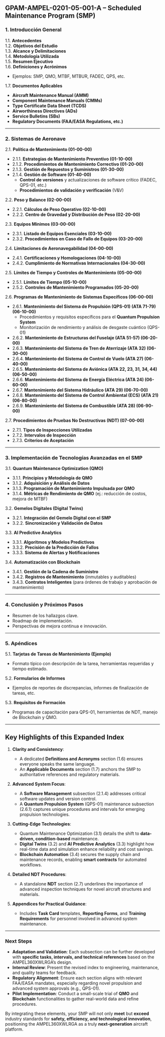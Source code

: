 

## **GPAM-AMPEL-0201-05-001-A – Scheduled Maintenance Program (SMP)**

### 1. **Introducción General**
1.1. **Antecedentes**  
1.2. **Objetivos del Estudio**  
1.3. **Alcance y Delimitaciones**  
1.4. **Metodología Utilizada**  
1.5. **Resumen Ejecutivo**  
1.6. **Definiciones y Acrónimos**  
- Ejemplos: SMP, QMO, MTBF, MTBUR, FADEC, QPS, etc.  

1.7. **Documentos Aplicables**  
- **Aircraft Maintenance Manual (AMM)**  
- **Component Maintenance Manuals (CMMs)**  
- **Type Certificate Data Sheet (TCDS)**  
- **Airworthiness Directives (ADs)**  
- **Service Bulletins (SBs)**  
- **Regulatory Documents (FAA/EASA Regulations, etc.)**

---

### 2. **Sistemas de Aeronave**
2.1. **Política de Mantenimiento (01-00-00)**
- 2.1.1. **Estrategias de Mantenimiento Preventivo (01-10-00)**  
- 2.1.2. **Procedimientos de Mantenimiento Correctivo (01-20-00)**  
- 2.1.3. **Gestión de Repuestos y Suministros (01-30-00)**  
- 2.1.4. **Gestión de Software (01-40-00)**  
  - **Control de versiones** y actualizaciones de software crítico (FADEC, QPS-01, etc.)  
  - **Procedimientos de validación y verificación** (V&V)  

2.2. **Peso y Balance (02-00-00)**
- 2.2.1. **Cálculos de Peso Operativo (02-10-00)**  
- 2.2.2. **Centro de Gravedad y Distribución de Peso (02-20-00)**  

2.3. **Equipos Mínimos (03-00-00)**
- 2.3.1. **Listado de Equipos Esenciales (03-10-00)**  
- 2.3.2. **Procedimientos en Caso de Fallo de Equipos (03-20-00)**  

2.4. **Limitaciones de Aeronavegabilidad (04-00-00)**
- 2.4.1. **Certificaciones y Homologaciones (04-10-00)**  
- 2.4.2. **Cumplimiento de Normativas Internacionales (04-30-00)**  

2.5. **Límites de Tiempo y Controles de Mantenimiento (05-00-00)**
- 2.5.1. **Límites de Tiempo (05-10-00)**  
- 2.5.2. **Controles de Mantenimiento Programados (05-20-00)**  

2.6. **Programas de Mantenimiento de Sistemas Específicos (06-00-00)**
- 2.6.1. **Mantenimiento del Sistema de Propulsión (QPS-01) (ATA 71-79) (06-10-00)**  
  - Procedimientos y requisitos específicos para el **Quantum Propulsion System**  
  - Monitorización de rendimiento y análisis de desgaste cuántico (QPS-01)  
- 2.6.2. **Mantenimiento de Estructuras del Fuselaje (ATA 51-57) (06-20-00)**  
- 2.6.3. **Mantenimiento del Sistema de Tren de Aterrizaje (ATA 32) (06-30-00)**  
- 2.6.4. **Mantenimiento del Sistema de Control de Vuelo (ATA 27) (06-40-00)**  
- 2.6.5. **Mantenimiento del Sistema de Aviónica (ATA 22, 23, 31, 34, 44) (06-50-00)**  
- 2.6.6. **Mantenimiento del Sistema de Energía Eléctrica (ATA 24) (06-60-00)**  
- 2.6.7. **Mantenimiento del Sistema Hidráulico (ATA 29) (06-70-00)**  
- 2.6.8. **Mantenimiento del Sistema de Control Ambiental (ECS) (ATA 21) (06-80-00)**  
- 2.6.9. **Mantenimiento del Sistema de Combustible (ATA 28) (06-90-00)**  

2.7. **Procedimientos de Pruebas No Destructivas (NDT) (07-00-00)**
- 2.7.1. **Tipos de Inspecciones Utilizadas**  
- 2.7.2. **Intervalos de Inspección**  
- 2.7.3. **Criterios de Aceptación**  

---

### 3. **Implementación de Tecnologías Avanzadas en el SMP**
3.1. **Quantum Maintenance Optimization (QMO)**
- 3.1.1. **Principios y Metodología de QMO**  
- 3.1.2. **Adquisición y Análisis de Datos**  
- 3.1.3. **Programación de Mantenimiento Impulsada por QMO**  
- 3.1.4. **Métricas de Rendimiento de QMO** (ej.: reducción de costos, mejora de MTBF)  

3.2. **Gemelos Digitales (Digital Twins)**
- 3.2.1. **Integración del Gemelo Digital con el SMP**  
- 3.2.2. **Sincronización y Validación de Datos**  

3.3. **AI Predictive Analytics**
- 3.3.1. **Algoritmos y Modelos Predictivos**  
- 3.3.2. **Precisión de la Predicción de Fallos**  
- 3.3.3. **Sistema de Alertas y Notificaciones**  

3.4. **Automatización con Blockchain**
- 3.4.1. **Gestión de la Cadena de Suministro**  
- 3.4.2. **Registros de Mantenimiento** (inmutables y auditables)  
- 3.4.3. **Contratos Inteligentes** (para órdenes de trabajo y aprobación de mantenimiento)

---

### 4. **Conclusión y Próximos Pasos**
- Resumen de los hallazgos clave.  
- Roadmap de implementación.  
- Perspectivas de mejora continua e innovación.

---

### 5. **Apéndices**
5.1. **Tarjetas de Tareas de Mantenimiento (Ejemplo)**
- Formato típico con descripción de la tarea, herramientas requeridas y tiempo estimado.

5.2. **Formularios de Informes**
- Ejemplos de reportes de discrepancias, informes de finalización de tareas, etc.

5.3. **Requisitos de Formación**
- Programas de capacitación para QPS-01, herramientas de NDT, manejo de Blockchain y QMO.

---

## **Key Highlights of this Expanded Index**

1. **Clarity and Consistency**:  
   - A dedicated **Definitions and Acronyms** section (1.6) ensures everyone speaks the same language.  
   - An **Applicable Documents** section (1.7) anchors the SMP to authoritative references and regulatory materials.

2. **Advanced System Focus**:  
   - A **Software Management** subsection (2.1.4) addresses critical software updates and version control.  
   - A **Quantum Propulsion System** (QPS-01) maintenance subsection (2.6.1) captures unique procedures and intervals for emerging propulsion technologies.

3. **Cutting-Edge Technologies**:  
   - Quantum Maintenance Optimization (3.1) details the shift to **data-driven, condition-based** maintenance.  
   - **Digital Twins** (3.2) and **AI Predictive Analytics** (3.3) highlight how real-time data and simulation enhance reliability and cost savings.  
   - **Blockchain Automation** (3.4) secures the supply chain and maintenance records, enabling **smart contracts** for automated workflows.

4. **Detailed NDT Procedures**:  
   - A standalone **NDT** section (2.7) underlines the importance of advanced inspection techniques for novel aircraft structures and materials.

5. **Appendices for Practical Guidance**:  
   - Includes **Task Card** templates, **Reporting Forms**, and **Training Requirements** for personnel involved in advanced system maintenance.

---

### **Next Steps**

- **Adaptation and Validation**: Each subsection can be further developed with **specific tasks, intervals, and technical references** based on the AMPEL360XWLRGA’s design.  
- **Internal Review**: Present the revised index to engineering, maintenance, and quality teams for feedback.  
- **Regulatory Alignment**: Ensure each section aligns with relevant FAA/EASA mandates, especially regarding novel propulsion and advanced system approvals (e.g., QPS-01).  
- **Pilot Implementation**: Conduct a small-scale trial of **QMO** and **Blockchain** functionalities to gather real-world data and refine procedures.

By integrating these elements, your SMP will not only **meet** but **exceed** industry standards for **safety, efficiency, and technological innovation**, positioning the AMPEL360XWLRGA as a truly **next-generation** aircraft platform.
